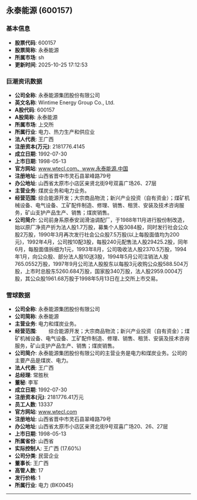 ## 永泰能源 (600157)

### 基本信息

- **股票代码**: 600157
- **股票简称**: 永泰能源
- **所属市场**: sh
- **更新时间**: 2025-10-25 17:12:53

### 巨潮资讯数据

- **公司全称**: 永泰能源集团股份有限公司
- **英文名称**: Wintime Energy Group Co., Ltd.
- **A股代码**: 600157
- **A股简称**: 永泰能源
- **所属市场**: 上交所
- **所属行业**: 电力、热力生产和供应业
- **法人代表**: 王广西
- **注册资本(万元)**: 2181776.4145
- **成立日期**: 1992-07-30
- **上市日期**: 1998-05-13
- **官方网站**: www.wtecl.com、www.永泰能源.中国
- **注册地址**: 山西省晋中市灵石县翠峰路79号
- **办公地址**: 山西省太原市小店区亲贤北街9号双喜广场26、27层
- **主营业务**: 煤炭业务和电力业务。
- **经营范围**: 综合能源开发；大宗商品物流；新兴产业投资（自有资金）；煤矿机械设备、电气设备、工矿配件制造、修理、销售、租赁、安装及技术咨询服务，矿山支护产品生产、销售；煤炭销售。
- **公司简介**: 公司前身系原泰安润滑油调配厂，于1988年11月进行股份制改造，始以原厂净资产折为法人股1.7万股，募集个人股3084股，同时发行社会公众股2万股，1990年3月再次发行社会公众股7.5万股(以上每股面值均为200元)，1992年4月，公司按10配3股，每股240元配售法人股29425.2股，同年6月，每股面值拆细为1元，1993年8月，公司吸收法人股2370.5万股，1994年1月，向公众股、部分法人股10送3股，1994年5月公司注销法人股765.0552万股，1997年9月公司法人股股东以每股3元收购公众股588.504万股，上市时总股东5260.684万股，国家股340万股，法人股2959.0004万股，其公众股1961.68万股于1998年5月13日在上交所上市交易。

### 雪球数据

- **公司全称**: 永泰能源集团股份有限公司
- **公司简称**: 永泰能源
- **主营业务**: 电力和煤炭业务。
- **经营范围**: 　　综合能源开发；大宗商品物流；新兴产业投资（自有资金）；煤矿机械设备、电气设备、工矿配件制造、修理、销售、租赁、安装及技术咨询服务，矿山支护产品生产、销售；煤炭销售。
- **公司简介**: 永泰能源集团股份有限公司的主营业务是电力和煤炭业务。公司的主要产品是煤炭、电力。
- **法人代表**: 王广西
- **总经理**: 常胜秋
- **董秘**: 李军
- **成立日期**: 1992-07-30
- **注册资本(元)**: 2181776.41万元
- **员工人数**: 13337
- **官方网站**: www.wtecl.com
- **注册地址**: 山西省晋中市灵石县翠峰路79号
- **办公地址**: 山西省太原市小店区亲贤北街9号双喜广场20、26、27层
- **上市日期**: 1998-05-13
- **所属省份**: 山西省
- **实际控制人**: 王广西 (17.60%)
- **公司分类**: 民营企业
- **董事长**: 王广西
- **高管人数**: 17
- **发行价格**: 1
- **所属行业**: 电力 (BK0045)

---